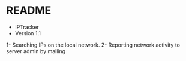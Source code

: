 # README #

* IPTracker
* Version 1.1

1- Searching IPs on the local network.
2- Reporting network activity to server admin by mailing
